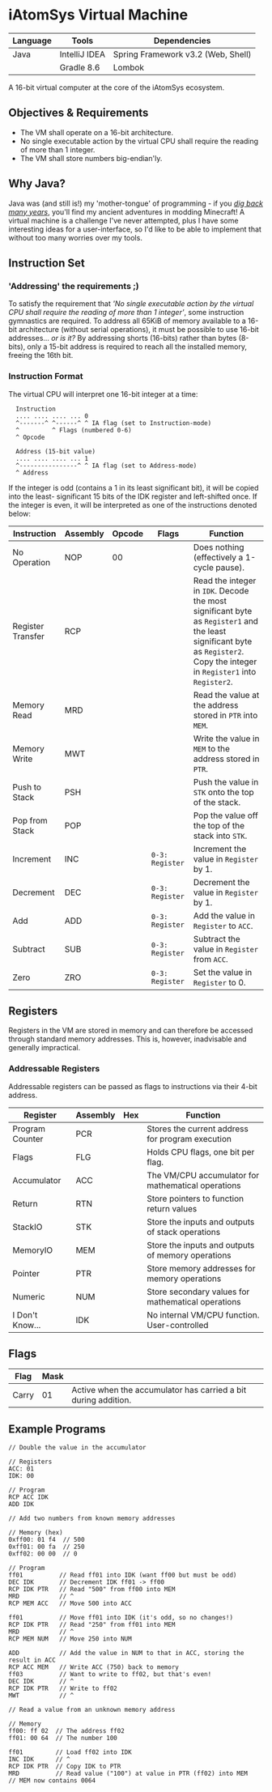 # iAtomSys Virtual Machine
| Language | Tools         | Dependencies                       |
|----------|---------------|------------------------------------|
| Java     | IntelliJ IDEA | Spring Framework v3.2 (Web, Shell) |
|          | Gradle 8.6    | Lombok                             |

A 16-bit virtual computer at the core of the iAtomSys ecosystem.

## Objectives & Requirements
- The VM shall operate on a 16-bit architecture.
- No single executable action by the virtual CPU shall require the reading of more than 1 integer.
- The VM shall store numbers big-endian'ly.

## Why Java?
Java was (and still is!) my 'mother-tongue' of programming - if you [_dig back many years_](https://github.com/atom-dispencer/MagiksMostEvile), 
  you'll find my ancient adventures in modding Minecraft! A virtual machine is a challenge I've never 
  attempted, plus I have some interesting ideas for a user-interface, so I'd like to be able to 
  implement that without too many worries over my tools.

## Instruction Set
### 'Addressing' the requirements ;)
To satisfy the requirement that _'No single executable action by the virtual CPU shall require the 
  reading of more than 1 integer'_, some instruction gymnastics are required.
To address all 65KiB of memory available to a 16-bit architecture (without serial operations), it
  must be possible to use 16-bit addresses... _or is it?_
By addressing shorts (16-bits) rather than bytes (8-bits), only a 15-bit address is required to
  reach all the installed memory, freeing the 16th bit.

### Instruction Format
The virtual CPU will interpret one 16-bit integer at a time:
```
  Instruction
  .... .... .... ... 0
  ^-------^ ^------^ ^ IA flag (set to Instruction-mode)
  ^         ^ Flags (numbered 0-6)
  ^ Opcode
        
  Address (15-bit value)
  .... .... .... ... 1
  ^----------------^ ^ IA flag (set to Address-mode)
  ^ Address
```
If the integer is odd (contains a 1 in its least significant bit), it will be copied into the least-
  significant 15 bits of the IDK register and left-shifted once.
If the integer is even, it will be interpreted as one of the instructions denoted below:

| Instruction       | Assembly | Opcode | Flags           | Function                                                                                                                                                                    |
|-------------------|----------|--------|-----------------|-----------------------------------------------------------------------------------------------------------------------------------------------------------------------------|
| No Operation      | NOP      | 00     |                 | Does nothing (effectively a 1-cycle pause).                                                                                                                                 | 
| Register Transfer | RCP      |        |                 | Read the integer in `IDK`. Decode the most significant byte as `Register1` and the least significant byte as `Register2`. Copy the integer in `Register1` into `Register2`. |
| Memory Read       | MRD      |        |                 | Read the value at the address stored in `PTR` into `MEM`.                                                                                                                   |
| Memory Write      | MWT      |        |                 | Write the value in `MEM` to the address stored in `PTR`.                                                                                                                    |
| Push to Stack     | PSH      |        |                 | Push the value in `STK` onto the top of the stack.                                                                                                                          |
| Pop from Stack    | POP      |        |                 | Pop the value off the top of the stack into `STK`.                                                                                                                          |
| Increment         | INC      |        | `0-3: Register` | Increment the value in `Register` by 1.                                                                                                                                     |
| Decrement         | DEC      |        | `0-3: Register` | Decrement the value in `Register` by 1.                                                                                                                                     |
| Add               | ADD      |        | `0-3: Register` | Add the value in `Register` to `ACC`.                                                                                                                                       |
| Subtract          | SUB      |        | `0-3: Register` | Subtract the value in `Register` from `ACC`.                                                                                                                                |
| Zero              | ZRO      |        | `0-3: Register` | Set the value in `Register` to 0.                                                                                                                                           |

## Registers

Registers in the VM are stored in memory and can therefore be accessed through standard memory
  addresses. This is, however, inadvisable and generally impractical.


### Addressable Registers
Addressable registers can be passed as flags to instructions via their 4-bit address.

| Register        | Assembly | Hex | Function                                           |
|-----------------|----------|-----|----------------------------------------------------|
| Program Counter | PCR      |     | Stores the current address for program execution   | 
| Flags           | FLG      |     | Holds CPU flags, one bit per flag.                 |
| Accumulator     | ACC      |     | The VM/CPU accumulator for mathematical operations | 
| Return          | RTN      |     | Store pointers to function return values           | 
| StackIO         | STK      |     | Store the inputs and outputs of stack operations   | 
| MemoryIO        | MEM      |     | Store the inputs and outputs of memory operations  | 
| Pointer         | PTR      |     | Store memory addresses for memory operations       | 
| Numeric         | NUM      |     | Store secondary values for mathematical operations | 
| I Don't Know... | IDK      |     | No internal VM/CPU function. User-controlled       |

## Flags

| Flag  | Mask |                                                                |
|-------|------|----------------------------------------------------------------|
| Carry | 01   | Active when the accumulator has carried a bit during addition. |


## Example Programs
```
// Double the value in the accumulator

// Registers
ACC: 01
IDK: 00

// Program
RCP ACC IDK
ADD IDK
```
```
// Add two numbers from known memory addresses

// Memory (hex)
0xff00: 01 f4  // 500
0xff01: 00 fa  // 250
0xff02: 00 00  // 0

// Program
ff01          // Read ff01 into IDK (want ff00 but must be odd)
DEC IDK       // Decrement IDK ff01 -> ff00
RCP IDK PTR   // Read "500" from ff00 into MEM
MRD           // ^
RCP MEM ACC   // Move 500 into ACC

ff01          // Move ff01 into IDK (it's odd, so no changes!)
RCP IDK PTR   // Read "250" from ff01 into MEM
MRD           // ^
RCP MEM NUM   // Move 250 into NUM

ADD           // Add the value in NUM to that in ACC, storing the result in ACC
RCP ACC MEM   // Write ACC (750) back to memory
ff03          // Want to write to ff02, but that's even!
DEC IDK       // ^
RCP IDK PTR   // Write to ff02
MWT           // ^
```
```
// Read a value from an unknown memory address

// Memory
ff00: ff 02  // The address ff02
ff01: 00 64  // The number 100

ff01         // Load ff02 into IDK
INC IDK      // ^
RCP IDK PTR  // Copy IDK to PTR
MRD          // Read value ("100") at value in PTR (ff02) into MEM
// MEM now contains 0064
```